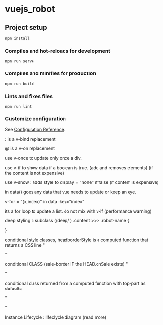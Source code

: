 # vuejs_robot

## Project setup
```
npm install
```

### Compiles and hot-reloads for development
```
npm run serve
```

### Compiles and minifies for production
```
npm run build
```

### Lints and fixes files
```
npm run lint
```

### Customize configuration
See [Configuration Reference](https://cli.vuejs.org/config/).


: is a v-bind replacement

@ is a v-on replacement

use v-once to update only once a div.

use v-if to show data if a boolean is true. (add and removes elements) (if the content is not expensive)

use v-show : adds style to display = "none" if false (if content is expensive)

in data() goes any data that vue needs to update or keep an eye.

v-for = "(x,index)" in data :key="index"

its a for loop to update a list. do not mix with v-if (performance warning)


deep styling a subclass (/deep/ )
.content >>> .robot-name {

}

conditional style classes, headborderStyle is a computed function that returns a CSS line
" <div class="top part" :style="headBorderStyle"> "

conditional CLASS (sale-border IF the HEAD.onSale exists)
" <div class="top part" :class="{'sale-border' : selectedRobot.head.onSale}"> "

conditional class returned from a computed function with top-part as defaults

" <div :class="[saleBorderClass, 'top', 'part']"> "


Instance Lifecycle : lifeclycle diagram (read more)
